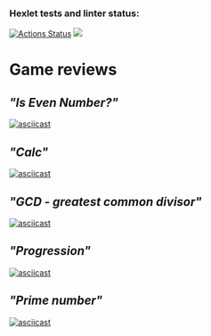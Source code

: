 ### Hexlet tests and linter status:
[![Actions Status](https://github.com/ArtZemskov/frontend-project-44/workflows/hexlet-check/badge.svg)](https://github.com/ArtZemskov/frontend-project-44/actions)
<a href="https://codeclimate.com/github/ArtZemskov/frontend-project-44/maintainability"><img src="https://api.codeclimate.com/v1/badges/4703ab5f2260d76ca6de/maintainability" /></a>

# **Game reviews**

## *"Is Even Number?"*
   
[![asciicast](https://asciinema.org/a/NghcEejjqfwaHJViC3LYZfTpo.svg)](https://asciinema.org/a/NghcEejjqfwaHJViC3LYZfTpo)

## *"Calc"*

[![asciicast](https://asciinema.org/a/xewd77LtPxBRqNpO8QHmLKedR.svg)](https://asciinema.org/a/xewd77LtPxBRqNpO8QHmLKedR)

## *"GCD - greatest common divisor"*

[![asciicast](https://asciinema.org/a/cjkADUPUz2BxSwQc17Ud4Pw8F.svg)](https://asciinema.org/a/cjkADUPUz2BxSwQc17Ud4Pw8F)

## *"Progression"*

[![asciicast](https://asciinema.org/a/KoWJEMeatkuW3lkYoeggXddO6.svg)](https://asciinema.org/a/KoWJEMeatkuW3lkYoeggXddO6)

## *"Prime number"*

[![asciicast](https://asciinema.org/a/9dSrnFe9ZvzoiNZclZnIHCtYN.svg)](https://asciinema.org/a/9dSrnFe9ZvzoiNZclZnIHCtYN)